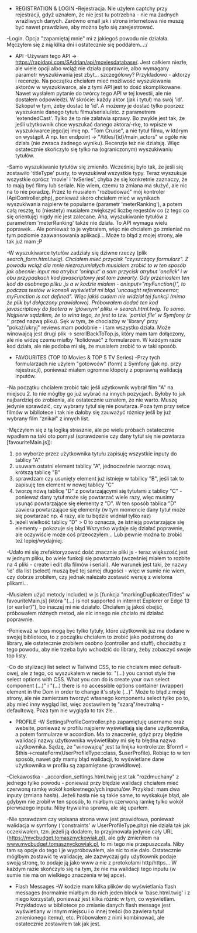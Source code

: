 * REGISTRATION & LOGIN
-Rejestracja. Nie użyłem captchy przy rejestracji, gdyż uznałem, że nie jest tu potrzebna - nie ma żadnych wrażliwych danych. Zarówno email jak i strona internetowa nie muszą być nawet prawdziwe, aby można było się zarejestrować.

-Login. Opcja "zapamiętaj mnie" mi z jakiegoś powodu nie działała. Męczyłem się z nią kilka dni i ostatecznie się poddałem...:/

* API
-Używam tego API -> https://rapidapi.com/SAdrian/api/moviesdatabase/. Jest całkiem niezłe, ale wiele opcji albo wciąż nie działa poprawnie, albo wymagany parametr wyszukiwania jest zbyt... szczegółowy? Przykładowo - aktorzy i recenzje. Na początku chciałem mieć możliwość wyszukiwania aktorów w wyszukiwarce, ale z tymi API jest to dość skomplikowane. Nawet wysłałem pytanie do twórcy tego API w tej kwestii, ale nie dostałem odpowiedzi. W skrócie: każdy aktor (jak i tytuł) ma swój 'id'. Szkopuł w tym, żeby dostać te 'id'. A możemy je dostać tylko poprzez wyszukanie danego tytułu filmu/serialu/etc. z parametrem 'extendedCast'. Tylko że to nie załatwia sprawy. Bo zwykle jest tak, że jeśli użytkownik chce wyszukać danego aktora/-rkę, to wpisze w wyszukiwarce jego/jej imię np. "Tom Cruise", a nie tytuł filmu, w którym on wystąpił. A np. ten endpoint -> "/titles/{id}/main_actors" w ogóle nie działa (nie zwraca żadnego wyniku). Recenzje też nie działają. Więc ostatecznie skończyło się tylko na (ograniczonym) wyszukiwaniu tytułów.

-Samo wyszukiwanie tytułów się zmieniło. Wcześniej było tak, że jeśli się zostawiło 'titleType' pusty, to wyszukiwał wszystkie typy. Teraz  wyszukuje wszystkie oprócz 'movie' i 'tvSeries', chyba że się konkretnie zaznaczy, że to mają być filmy lub seriale. Nie wiem, czemu ta zmiana ma służyć, ale nic na to nie poradzę. Przez to musiałem "rozbudować" mój kontroler (ApiController.php), ponieważ skoro chciałem mieć w wynikach wyszukiwania najpierw te popularne (parametr 'meterRanking'), a potem całą resztę, to (niestety) musiałem zwiększyć liczbę reqestów co (z tego co się orientuję) nigdy nie jest zalecane. Aha, wyszukiwanie tytułów z parametrem 'meterRanking' także nie działa. To API wymaga wielu poprawek... Ale ponieważ to je wybrałem, więc nie chciałem go zmieniać na tym poziomie zaawansowania aplikacji... Może to błąd z mojej strony, ale tak już mam ;P  

-W wyszukiwarce tytułów zadziały się dziwne rzeczy (plik _search_form.html.twig). Chciałem mieć przycisk "czyszczący formularz". Z powodu wciąż dla mnie niezrozumiałych musiałem zrobić to w ten sposób jak obecnie: input ma atrybut 'oninput' a sam przycisk atrybut 'onclick' i w obu przypadkach kod javascriptowy jest tam zawarty. Gdy przeniosłem ten kod do osobnego pliku .js a w kodzie miałem - oninput="myFunction()", to podczas testów w konsoli wyświetlał mi błąd 'uncaught referenceerror; myFunction is not defined". Więc jakiś cudem nie widział tej funkcji (mimo że plik był dołączony prawidłowo). Próbowałem dodać ten kod javascriptowy do footera w 'głównym' pliku -> search.html.twig. To samo. Najpierw sądziłem, że to wina tego, że jest to tzw. 'partial file' w Symfony (z '_' przed nazwą pliku). Sęk w tym, że chociażby w 'library' przy "pokaż/ukryj" reviews mam podobnie - i tam wszystko działa. Może winowajcą jest drugi plik -> scrollBackToTop.js, który mam tam dołączony, ale nie widzę czemu miałby "kolidować" z formularzem. W każdym razie kod działa, ale nie podoba mi się, że musiałem zrobić to w taki sposób.

* FAVOURITES (TOP 10 Movies & TOP 5 TV Series)
-Przy tych formularzach nie użyłem "gotowców" (form) z Symfony (jak np. przy rejestracji), ponieważ miałem ogromne kłopoty z poprawną walidacją inputów. 

-Na początku chciałem zrobić tak: jeśli użytkownik wybrał film "A" na miejscu 2. to nie mógłby go już wybrać na innych pozycjach. Byłoby to jak najbardziej do zrobienia, ale ostatecznie uznałem, że nie warto. Muszę jedynie sprawdzić, czy wybrany tytuł się nie powtarza. Poza tym przy setce filmów w bibliotece i tak nie dałoby się zauważyć różnicy jeśli by już wybrany film "znikał" z innych list.

-Męczyłem się z tą logiką strasznie, ale po wielu próbach ostatecznie wpadłem na taki oto pomysł (sprawdzenie czy dany tytuł się nie powtarza [favouriteMain.js]):
1) po wyborze przez użytkownika tytułu zapisuję wszystkie inputy do tablicy "A"
2) usuwam ostatni element tablicy "A", jednocześnie tworząc nową, krótszą tablicę "B"
3) sprawdzam czy usunięty element już istnieje w tabilicy "B", jeśli tak to zapisuję ten element w nowej tablicy "C" 
4) tworzę nową tablicę "D" z powtarzającymi się tytułami z tablicy "C" - ponieważ dany tytuł może się powtarzać wiele razy, więc musimy usunąć powtarzające się elementy z "D". W ten sposób tablica "D" zawiera powtarzające się elementy (w tym momencie dany tytuł może się powtarzać np. 4 razy, ale tu będzie widniał tylko raz)
5) jeżeli wielkość tablicy "D" > 0 to oznacza, że istnieją powtarzające się elementy - pokazuje się błąd
Wszystko wydaje się działać poprawnie, ale oczywiście może coś przeoczyłem... Lub pewnie można to zrobić też lepiej/wydajniej.

-Udało mi się zrefaktoryzować dość znacznie pliki js - teraz większość jest w jednym pliku, bo wiele funkcji się powtarzało (wcześniej miałem to rozbite na 4 pliki - create i edit dla filmów i seriali). Ale warunek jest taki, że nazwy 'id' dla list (select) muszą być tej samej długości - więc w sumie nie wiem, czy dobrze zrobiłem, czy jednak należało zostawić wersję z wieloma plikami... 

-Musiałem użyć metody include() w js [funkcja "markingDuplicatedTitles" w favouriteMain.js] (która "(...) is not supported in internet Explorer or Edge 13 (or earlier)"), bo inaczej mi nie działało. Chciałem ją jakoś obejść, próbowałem różnych metod, ale nic innego nie chciało mi działać poprawnie.

-Ponieważ w tops mogą być tylko tytuły, które użytkownik już ma dodane w swojej bibliotece, to z początku chciałem to zrobić jako podstronę do library, ale ostatecznie zrobiłem osobno (controller and stuff), chociażby z tego powodu, aby nie trzeba było wchodzić do library, żeby zobaczyć swoje top listy.

-Co do stylizacji list select w Tailwind CSS, to nie chciałem mieć default-owej, ale z tego, co wyszukałem w necie to: "(...) you cannot style the select options with CSS. What you can do is create your own select component (...)" i "(...) there is no accessible options container (wrapper) element in the Dom in order to change it's style (...)". Może to błąd z mojej strony, ale nie zamierzam tworzyć własnego komponentu select tylko po to, aby mieć inny wygląd list, więc zostawiłem tę "szarą"/neutralną - defaultową. Poza tym nie wygląda to tak źle...

* PROFILE
-W SettingsProfileController.php zapamiętuję username oraz website, ponieważ w profilu najpierw wyświetlają się dane użytkownika, a potem formularze w accordion. Ma to znaczenie, gdyż przy błędzie walidacji nazwy użytkownika wyświetliłaby mi się ta błędna nazwa użytkownika. Sądzę, że "winowajcą" jest ta linijka kontrolerze: $form1 = $this->createForm(UserProfileType::class, $userProfile). Robiąc to w ten sposób, nawet gdy mamy błąd walidacji, to wyświetlane dane użytkownika w profilu są zapamiętane (prawidłowe).

-Ciekawostka - _accordion_settings.html.twig jest tak "rozdmuchany" z jednego tylko powodu - ponieważ przy błędzie walidacji chciałem mieć czerwoną ramkę wokół konkretnego/ych inputu/ów. Przykład: mam dwa inputy (zmiana hasła). Jeżeli hasła nie są takie same, to wyskakuje błąd, ale gdybym nie zrobił w ten sposób, to miałbym czerwoną ramkę tylko wokół pierwszego inputu. Niby trywialna sprawa, ale się uparłem.

-Nie sprawdzam czy wpisana strona www jest prawidłowa, ponieważ walidacja w symfony ('constraints' w UserProfileType.php) nie działa tak jak oczekiwałem, tzn. jeżeli ją dodałem, to przyjmowała jedynie cały URL (https://mvcbudget.tomasznyckowiak.pl), ale gdy zmieniłem na www.mvcbudget.tomasznyckowiak.pl, to mi tego nie przepuszczała. Niby tam są opcje do tego i je wypróbowałem, ale nic to nie dało. Ostatecznie mógłbym zostawić tę walidację, ale zazwyczaj gdy użytkownik podaje swoją stronę, to podaje ją jako www a nie z protokołami http/https... W każdym razie skończyło się na tym, że nie ma walidacji tego inputu (w sumie nie ma on wielkiego znaczenia w tej apce).

* Flash Messages
-W kodzie mam kilka plików do wyświetlania flash messages (normalnie miałbym do nich jeden block w 'base.html.twig' i z niego korzystał), ponieważ jest kilka różnic w tym, co wyświetlam. Przykładowo w bibliotece po zmianie danych flash message jest wyświetlany w innym miejscu i o innej treści (bo zawiera tytuł zmienionego itemu), etc. Próbowałem z nimi kombinować, ale ostatecznie zostawiłem tak jak jest. 
